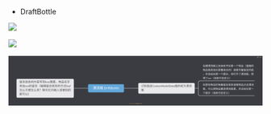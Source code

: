 * DraftBottle

![](https://img.shields.io/github/license/elixir-crystal/DraftBottle?style=flat-square)

<a href="https://develop.spacemacs.org"><img src="https://cdn.rawgit.com/syl20bnr/spacemacs/442d025779da2f62fc86c2082703697714db6514/assets/spacemacs-badge.svg" /></a>

![](framework.png)
